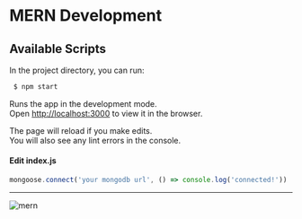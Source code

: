 # MERN Development

## Available Scripts

In the project directory, you can run:

```bash
 $ npm start
```

Runs the app in the development mode.\
Open [http://localhost:3000](http://localhost:3000) to view it in the browser.

The page will reload if you make edits.\
You will also see any lint errors in the console.

#### Edit index.js
```javascript
mongoose.connect('your mongodb url', () => console.log('connected!'))
```
__________________
![mern](https://webassets.mongodb.com/_com_assets/cms/mern-stack-b9q1kbudz0.png)
